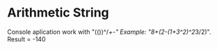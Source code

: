 # Arithmetic String
Console aplication work with "(())^/*+-"
Example: "8+(2-(1+3^2)^2*3/2)". Result = -140
